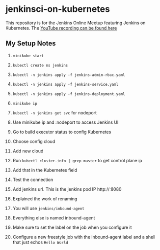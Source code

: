 # jenkinsci-on-kubernetes

This repository is for the Jenkins Online Meetup featuring Jenkins on Kubernetes.
The [YouTube recording can be found here](https://www.youtube.com/watch?v=h4hKSXjCqyI&t=186s)

## My Setup Notes

1. `minikube start`

2. `kubectl create ns jenkins`

3. `kubectl -n jenkins apply -f jenkins-admin-rbac.yaml`

4. `kubectl -n jenkins apply -f jenkins-service.yaml`

5. `kubectl -n jenkins apply -f jenkins-deployment.yaml`

6. `minikube ip`

7. `kubectl -n jenkins get svc` for nodeport

8. Use minikube ip and :nodeport to access Jenkins UI

9. Go to build executor status to config Kubernetes

10. Choose config cloud

11. Add new cloud

12. Run `kubectl cluster-info | grep master` to get control plane ip

13. Add that in the Kubernetes field 

14. Test the connection

15. Add jenkins url. This is the jenkins pod IP http://<pod IP>:8080

16. Explained the work of renaming 

17. You will use `jenkins/inbound-agent`

18. Everything else is named inbound-agent

19. Make sure to set the label on the job when you configure it

20. Configure a new freestyle job with the inbound-agent label and a shell that just echos `Hello World`
